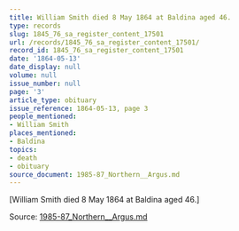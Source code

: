 ```yaml
---
title: William Smith died 8 May 1864 at Baldina aged 46.
type: records
slug: 1845_76_sa_register_content_17501
url: /records/1845_76_sa_register_content_17501/
record_id: 1845_76_sa_register_content_17501
date: '1864-05-13'
date_display: null
volume: null
issue_number: null
page: '3'
article_type: obituary
issue_reference: 1864-05-13, page 3
people_mentioned:
- William Smith
places_mentioned:
- Baldina
topics:
- death
- obituary
source_document: 1985-87_Northern__Argus.md
---
```


[William Smith died 8 May 1864 at Baldina aged 46.]

Source: [1985-87_Northern__Argus.md](/downloads/markdown/1985-87_Northern__Argus.md)
